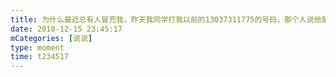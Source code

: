 ```yaml
---
title: 为什么最近总有人冒充我，昨天我同学打我以前的13037311775的号码，那个人说他是伍克凡，我今天还专门查了这个号码的人不叫伍克凡。今天我妈又跟我说之前有人加她qq说他是伍克凡，我就很奇怪这人怎么找到我妈的qq的，qq的年龄还写的50，你比我妈都大，装也不装像一点。有没有人知道可以轰炸qq的软件，告诉我我要骂死他。还有如果有人加你说是我，把他信息给我，我要全部骂回去🙂，我看这人是要死了没钱买棺材，假装别人不知道要骗些什么东西
date: 2018-12-15 23:45:17
mCategories: [说说]
type: moment
time: t234517
---
```


<div id="pics-20181215234517"></div>

<script src="/lib/moment/pics.js"></script>
<script>
var data = [
    {"link": "2018-12-15_000000.jpeg", "type": "shuoshuo"},
    {"link": "2018-12-15_000001.jpeg", "type": "shuoshuo"},
    {"link": "2018-12-15_000002.jpeg", "type": "shuoshuo"},
    {"link": "2018-12-15_000003.jpeg", "type": "shuoshuo"},
    {"link": "2018-12-15_000004.jpeg", "type": "shuoshuo"}
];
picsRender(data, "pics-20181215234517");
</script>
